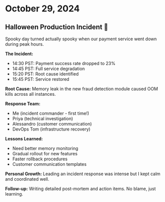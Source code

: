 # October 29, 2024

## Halloween Production Incident 🎃

Spooky day turned actually spooky when our payment service went down during peak hours.

**The Incident:**
- 14:30 PST: Payment success rate dropped to 23%
- 14:45 PST: Full service degradation
- 15:20 PST: Root cause identified
- 15:45 PST: Service restored

**Root Cause:** Memory leak in the new fraud detection module caused OOM kills across all instances.

**Response Team:**
- Me (incident commander - first time!)
- Priya (technical investigation)
- Alessandro (customer communication)
- DevOps Tom (infrastructure recovery)

**Lessons Learned:**
- Need better memory monitoring
- Gradual rollout for new features
- Faster rollback procedures
- Customer communication templates

**Personal Growth:** Leading an incident response was intense but I kept calm and coordinated well.

**Follow-up:** Writing detailed post-mortem and action items. No blame, just learning.
